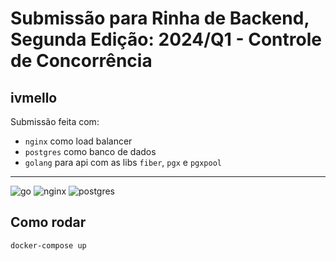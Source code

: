 # Submissão para Rinha de Backend, Segunda Edição: 2024/Q1 - Controle de Concorrência

## ivmello
Submissão feita com:
- `nginx` como load balancer
- `postgres` como banco de dados
- `golang` para api com as libs `fiber`, `pgx` e `pgxpool`

---

![go](https://img.icons8.com/color/48/000000/golang.png) 
![nginx](https://img.icons8.com/color/48/000000/nginx.png)
![postgres](https://img.icons8.com/color/48/000000/postgreesql.png) 

## Como rodar
```bash
docker-compose up
```

